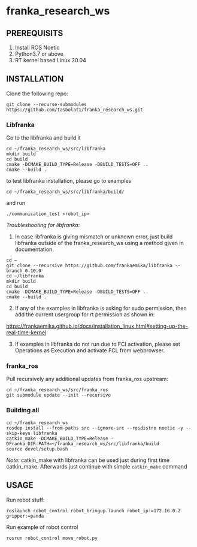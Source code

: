 # franka_research_ws

## PREREQUISITS
1. Install ROS Noetic
2. Python3.7 or above
3. RT kernel based Linux 20.04

## INSTALLATION
Clone the following repo:

```
git clone --recurse-submodules https://github.com/tasbolat1/franka_research_ws.git
```


### Libfranka
Go to the libfranka and build it
```
cd ~/franka_research_ws/src/libfranka
mkdir build
cd build
cmake -DCMAKE_BUILD_TYPE=Release -DBUILD_TESTS=OFF ..
cmake --build .
```
to test libfranka installation, please go to examples

```
cd ~/franka_research_ws/src/libfranka/build/
```

and run 
```
./communication_test <robot_ip>
```

*Troubleshooting for libfranka:*
1. In case libfranka is giving mismatch or unknown error, just build libfranka outside of the franka_research_ws using a method given in documentation.

```
cd ~
git clone --recursive https://github.com/frankaemika/libfranka --branch 0.10.0
cd ~/libfranka
mkdir build
cd build
cmake -DCMAKE_BUILD_TYPE=Release -DBUILD_TESTS=OFF ..
cmake --build .
```
2. If any of the examples in libfranka is asking for sudo permission, then add the current usergroup for rt permission as shown in:

https://frankaemika.github.io/docs/installation_linux.html#setting-up-the-real-time-kernel

3. If examples in libfranka do not run due to FCI activation, please set Operations as Execution and activate FCL from webbrowser.

### franka_ros

Pull recursively any additional updates from franka_ros upstream:
```
cd ~/franka_research_ws/src/franka_ros
git submodule update --init --recursive
```

### Building all

```
cd ~/franka_research_ws
rosdep install --from-paths src --ignore-src --rosdistro noetic -y --skip-keys libfranka
catkin_make -DCMAKE_BUILD_TYPE=Release -DFranka_DIR:PATH=~/franka_research_ws/src/libfranka/build
source devel/setup.bash
```
*Note:* catkin_make with libfranka can be used just during first time catkin_make. Afterwards just continue with simple ```catkin_make``` command


## USAGE

Run robot stuff:
```
roslaunch robot_control robot_bringup.launch robot_ip:=172.16.0.2 gripper:=panda
```

Run example of robot control
```
rosrun robot_control move_robot.py
```


